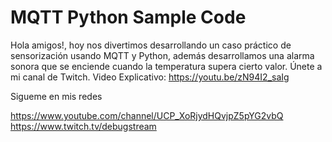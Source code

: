 # MQTT Python Sample Code
Hola amigos!, hoy nos divertimos desarrollando un caso práctico de sensorización usando MQTT y Python, además desarrollamos una alarma sonora que se enciende cuando la temperatura supera cierto valor. Únete a mi canal de Twitch.
Video Explicativo: https://youtu.be/zN94I2_saIg

Sigueme en mis redes

https://www.youtube.com/channel/UCP_XoRjydHQvjpZ5pYG2vbQ
https://www.twitch.tv/debugstream